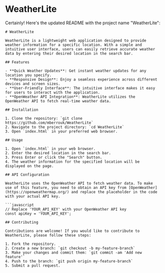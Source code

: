 # WeatherLite

Certainly! Here's the updated README with the project name "WeatherLite":

```
# WeatherLite

WeatherLite is a lightweight web application designed to provide weather information for a specific location. With a simple and intuitive user interface, users can easily retrieve accurate weather data by entering their desired location in the search bar.

## Features

- **Quick Weather Updates**: Get instant weather updates for any location you specify.
- **Responsive Design**: Enjoy a seamless experience across different devices and screen sizes.
- **User-Friendly Interface**: The intuitive interface makes it easy for users to interact with the application.
- **OpenWeather API Integration**: WeatherLite utilizes the OpenWeather API to fetch real-time weather data.

## Installation

1. Clone the repository: `git clone https://github.com/mberrouk/WeatherLite`
2. Navigate to the project directory: `cd WeatherLite`
3. Open `index.html` in your preferred web browser.

## Usage

1. Open `index.html` in your web browser.
2. Enter the desired location in the search bar.
3. Press Enter or click the "Search" button.
4. The weather information for the specified location will be displayed on the page.

## API Configuration

WeatherLite uses the OpenWeather API to fetch weather data. To make use of this feature, you need to obtain an API key from [OpenWeather](https://openweathermap.org/) and replace the placeholder in the code with your actual API key.

```javascript
// Replace 'YOUR_API_KEY' with your OpenWeather API key
const apiKey = 'YOUR_API_KEY';

## Contributing

Contributions are welcome! If you would like to contribute to WeatherLite, please follow these steps:

1. Fork the repository.
2. Create a new branch: `git checkout -b my-feature-branch`
3. Make your changes and commit them: `git commit -am 'Add new feature'`
4. Push to the branch: `git push origin my-feature-branch`
5. Submit a pull request.
